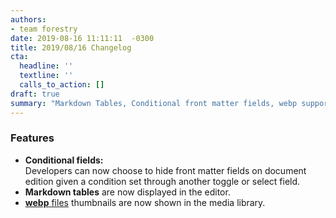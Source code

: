 ```yaml
---
authors:
- team forestry
date: 2019-08-16 11:11:11  -0300
title: 2019/08/16 Changelog
cta:
  headline: ''
  textline: ''
  calls_to_action: []
draft: true
summary: "Markdown Tables, Conditional front matter fields, webp support, and more."
---
```


### Features

* **Conditional fields:**   
  Developers can now choose to hide front matter fields on document edition given a condition set through another toggle or select field.
* **Markdown tables** are now displayed in the editor.
* [**webp** files](https://caniuse.com/#feat=webp) thumbnails are now shown in the media library.